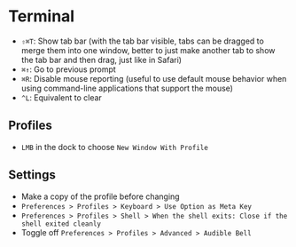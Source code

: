 # Terminal

- `⇧⌘T`: Show tab bar (with the tab bar visible, tabs can be dragged to merge them into one window, better to just make another tab to show the tab bar and then drag, just like in Safari)
- `⌘↑`: Go to previous prompt
- `⌘R`: Disable mouse reporting (useful to use default mouse behavior when using command-line applications that support the mouse)
- `^L`: Equivalent to clear

## Profiles

- `LMB` in the dock to choose `New Window With Profile`

## Settings

- Make a copy of the profile before changing
- `Preferences > Profiles > Keyboard > Use Option as Meta Key`
- `Preferences > Profiles > Shell > When the shell exits: Close if the shell exited cleanly`
- Toggle off `Preferences > Profiles > Advanced > Audible Bell`
